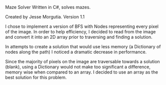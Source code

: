Maze Solver
Written in C#, solves mazes.

Created by Jesse Morgutia. Version 1.1

I chose to implement a version of BFS with Nodes representing every pixel of the image. In order to help efficiency, I decided to read from the image and convert it into an 2D array prior to traversing and finding a solution.

In attempts to create a solution that would use less memory (a Dictionary of nodes along the path) I noticed a dramatic decrease in performance. 

Since the majority of pixels on the image are traversable towards a solution (blank), using 
a Dictionary would not make too significant a difference, memory wise when compared to an array.
I decided to use an array as the best solution for this problem.


